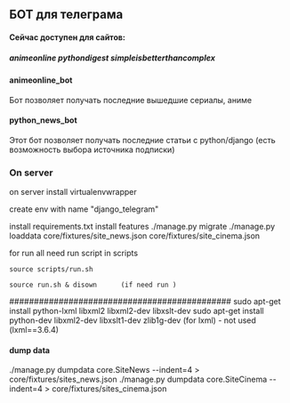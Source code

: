 ## БОТ для телеграма

#### Сейчас доступен для сайтов:
##### animeonline  pythondigest   simpleisbetterthancomplex
#### animeonline_bot  

Бот позволяет получать последние вышедшие сериалы, аниме

#### python_news_bot

Этот бот позволяет получать последние статьи с python/django 
(есть возможность выбора источника подписки)


### On server

on server install virtualenvwrapper


create env with name "django_telegram"

install requirements.txt
install features
    ./manage.py migrate
    ./manage.py loaddata core/fixtures/site_news.json core/fixtures/site_cinema.json

for run all need run script in scripts

    source scripts/run.sh
    
    source run.sh & disown      (if need run )

    

############################################# 
sudo apt-get install python-lxml  libxml2  libxml2-dev libxslt-dev
sudo apt-get install python-dev libxml2-dev libxslt1-dev zlib1g-dev
(for lxml) - not used    (lxml==3.6.4)


#### dump data
./manage.py dumpdata core.SiteNews --indent=4 > core/fixtures/sites_news.json
./manage.py dumpdata core.SiteCinema --indent=4 > core/fixtures/sites_cinema.json